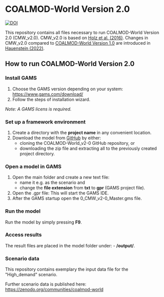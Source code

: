 # COALMOD-World Version 2.0


[![DOI](https://zenodo.org/badge/DOI/10.5281/zenodo.7077678.svg)](https://doi.org/10.5281/zenodo.7077678)


This repository contains all files necessary to run COALMOD-World Version 2.0 (CMW_v2.0). CMW_v2.0 is based on [Holz et al. (2016)](https://www.diw.de/documents/publikationen/73/diw_01.c.546364.de/diw_datadoc_2016-085.pdf). Changes in CMW_v2.0 compared to [COALMOD-World Version 1.0](https://www.diw.de/de/diw_01.c.599753.de/modelle.html#c_599799) are introduced in [Hauenstein (2022)](https://doi.org/10.5281/zenodo.64737329).


## How to run COALMOD-World Version 2.0

### Install GAMS

1. Choose the GAMS version depending on your system: https://www.gams.com/download/
2. Follow the steps of installation wizard.

*Note: A GAMS licens is required.*

### Set up a framework environment

1. Create a directory with the __project name__ in any convenient location.
2. Download the model from [GitHub](https://github.com/chauenstein/COALMOD-World_v2-0) by either:
	- cloning the COALMOD-World_v2-0 GitHub repository, or
	- downloading the zip file and extracting all to the previously created project directory.
	
### Open a model in GAMS

1. Open the main folder and create a new text file:
	- name it e.g. as the scenario and
	- change the __file extension__ from __txt__ to __gpr__ (GAMS project file).
2. Open the .gpr file: This will start the GAMS IDE.
3. After the GAMS startup open the 0_CMW_v2-0_Master.gms file.

### Run the model

Run the model by simply pressing __F9__.

### Access results

The result files are placed in the model folder under:
	- __/output/__.

### Scenario data

This repository contains exemplary the input data file for the "High_demand" scenario.

Further scenario data is published here: https://zenodo.org/communities/coalmod-world
